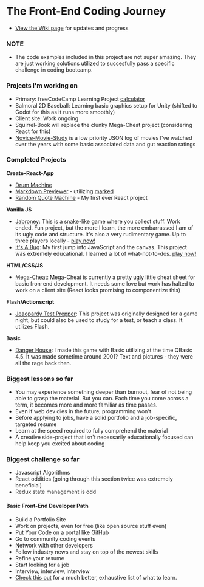 # The Front-End Coding Journey
* [View the Wiki page](https://github.com/Stryyder/The-Front-End-Coding-Journey/wiki)
for updates and progress


### NOTE
- The code examples included in this project are not super amazing. They are just working solutions utilized to succesfully pass a specific challenge in coding bootcamp. 

### Projects I'm working on
- Primary: freeCodeCamp Learning Project [calculator](https://github.com/Stryyder/js-calculator)
- Balmoral 2D Baseball: Learning basic graphics setup for Unity (shifted to Godot for this as it runs more smoothly)
- Client site: Work ongoing
- Squirrel-Book will replace the clunky Mega-Cheat project (considering React for this)
- [Novice-Movie-Study](https://github.com/Stryyder/novice-movie-study) is a low priority JSON log of movies I've watched over the years with some basic associated data and gut reaction ratings

### Completed Projects

**Create-React-App**
- [Drum Machine](https://github.com/Stryyder/drum-machine)
- [Markdown Previewer](https://github.com/Stryyder/markdown-previewer) - utilizing [marked](https://github.com/markedjs/marked)
- [Random Quote Machine](https://github.com/Stryyder/random-quote-machine) - My first ever React project

**Vanilla JS**
- [Jabroney](https://github.com/Stryyder/Jabroney): This is a snake-like game where you collect stuff. Work ended. Fun project, but the more I learn, the more embarrassed I am of its ugly code and structure. It's also a very rudimentary game. Up to three players locally - [play now!](https://jabroney.netlify.com)
- [It's A Bug](https://github.com/Stryyder/ItsABug):  My first jump into JavaScript and the canvas.  This project was extremely educational.  I learned a lot of what-not-to-dos. [play now!](https://itsabug.netlify.com)


**HTML/CSS/JS**
- [Mega-Cheat](https://github.com/Stryyder/Mega-Cheat): Mega-Cheat is currently a pretty ugly little cheat sheet for basic fron-end development. It needs some love but work has halted to work on a client site (React looks promising to componentize this)

**Flash/Actionscript**
- [Jeaopardy Test Prepper](https://github.com/Stryyder/Jeopardy-Flash-Cards): This project was originally designed for a game night, but could also be used to study for a test, or teach a class. It utilizes Flash.

**Basic**
- [Danger House](https://github.com/Stryyder/Danger-House): I made this game with Basic utilizing at the time QBasic 4.5. It was made sometime around 2001? Text and pictures - they were all the rage back then.

### Biggest lessons so far
- You may experience something deeper than burnout, fear of not being able to grasp the material. But you can. Each time you come across a term, it becomes more and more familiar as time passes.
- Even if web dev dies in the future, programming won't
- Before applying to jobs, have a solid portfolio and a job-specific, targeted resume
- Learn at the speed required to fully comprehend the material
- A creative side-project that isn't necessarily educationally focused can help keep you excited about coding

### Biggest challenge so far
- Javascript Algorithms
- React oddities (going through this section twice was extremely beneficial)
- Redux state management is odd


#### Basic Front-End Developer Path
- Build a Portfolio Site
- Work on projects, even for free (like open source stuff even)
- Put Your Code on a portal like GitHub
- Go to community coding events
- Network with other developers
- Follow industry news and stay on top of the newest skills
- Refine your resume
- Start looking for a job
- Interview, interview, interview
- [Check this out](https://github.com/kamranahmedse/developer-roadmap) for a much better, exhaustive list of what to learn.





